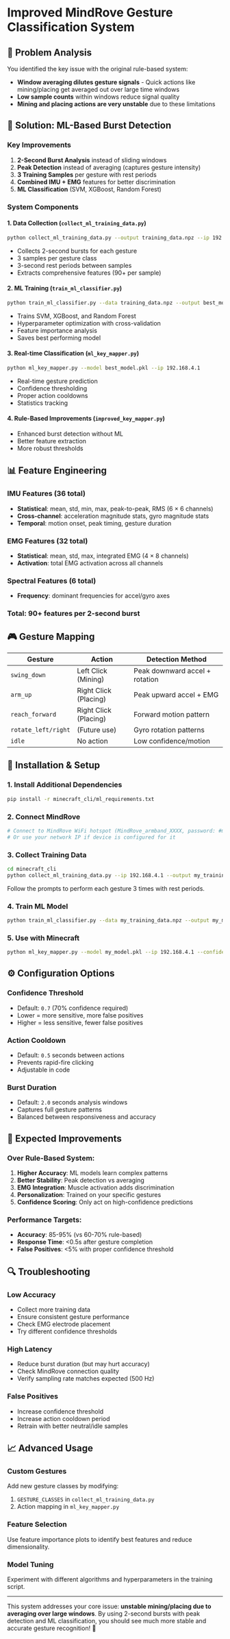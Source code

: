 # Improved MindRove Gesture Classification System

## 🎯 Problem Analysis

You identified the key issue with the original rule-based system:
- **Window averaging dilutes gesture signals** - Quick actions like mining/placing get averaged out over large time windows
- **Low sample counts** within windows reduce signal quality
- **Mining and placing actions are very unstable** due to these limitations

## 🚀 Solution: ML-Based Burst Detection

### Key Improvements

1. **2-Second Burst Analysis** instead of sliding windows
2. **Peak Detection** instead of averaging (captures gesture intensity)
3. **3 Training Samples** per gesture with rest periods
4. **Combined IMU + EMG** features for better discrimination
5. **ML Classification** (SVM, XGBoost, Random Forest)

### System Components

#### 1. Data Collection (`collect_ml_training_data.py`)
```bash
python collect_ml_training_data.py --output training_data.npz --ip 192.168.4.1
```
- Collects 2-second bursts for each gesture
- 3 samples per gesture class
- 3-second rest periods between samples
- Extracts comprehensive features (90+ per sample)

#### 2. ML Training (`train_ml_classifier.py`)
```bash
python train_ml_classifier.py --data training_data.npz --output best_model.pkl
```
- Trains SVM, XGBoost, and Random Forest
- Hyperparameter optimization with cross-validation
- Feature importance analysis
- Saves best performing model

#### 3. Real-time Classification (`ml_key_mapper.py`)
```bash
python ml_key_mapper.py --model best_model.pkl --ip 192.168.4.1
```
- Real-time gesture prediction
- Confidence thresholding
- Proper action cooldowns
- Statistics tracking

#### 4. Rule-Based Improvements (`improved_key_mapper.py`)
- Enhanced burst detection without ML
- Better feature extraction
- More robust thresholds

## 📊 Feature Engineering

### IMU Features (36 total)
- **Statistical**: mean, std, min, max, peak-to-peak, RMS (6 × 6 channels)
- **Cross-channel**: acceleration magnitude stats, gyro magnitude stats
- **Temporal**: motion onset, peak timing, gesture duration

### EMG Features (32 total)
- **Statistical**: mean, std, max, integrated EMG (4 × 8 channels)
- **Activation**: total EMG activation across all channels

### Spectral Features (6 total)
- **Frequency**: dominant frequencies for accel/gyro axes

### Total: 90+ features per 2-second burst

## 🎮 Gesture Mapping

| Gesture | Action | Detection Method |
|---------|--------|------------------|
| `swing_down` | Left Click (Mining) | Peak downward accel + rotation |
| `arm_up` | Right Click (Placing) | Peak upward accel + EMG |
| `reach_forward` | Right Click (Placing) | Forward motion pattern |
| `rotate_left/right` | (Future use) | Gyro rotation patterns |
| `idle` | No action | Low confidence/motion |

## 🔧 Installation & Setup

### 1. Install Additional Dependencies
```bash
pip install -r minecraft_cli/ml_requirements.txt
```

### 2. Connect MindRove
```bash
# Connect to MindRove WiFi hotspot (MindRove_armband_XXXX, password: #mindrove)
# Or use your network IP if device is configured for it
```

### 3. Collect Training Data
```bash
cd minecraft_cli
python collect_ml_training_data.py --ip 192.168.4.1 --output my_training_data.npz
```
Follow the prompts to perform each gesture 3 times with rest periods.

### 4. Train ML Model
```bash
python train_ml_classifier.py --data my_training_data.npz --output my_model.pkl --plot
```

### 5. Use with Minecraft
```bash
python ml_key_mapper.py --model my_model.pkl --ip 192.168.4.1 --confidence 0.7
```

## ⚙️ Configuration Options

### Confidence Threshold
- Default: `0.7` (70% confidence required)
- Lower = more sensitive, more false positives
- Higher = less sensitive, fewer false positives

### Action Cooldown
- Default: `0.5` seconds between actions
- Prevents rapid-fire clicking
- Adjustable in code

### Burst Duration
- Default: `2.0` seconds analysis windows
- Captures full gesture patterns
- Balanced between responsiveness and accuracy

## 🎯 Expected Improvements

### Over Rule-Based System:
1. **Higher Accuracy**: ML models learn complex patterns
2. **Better Stability**: Peak detection vs averaging
3. **EMG Integration**: Muscle activation adds discrimination
4. **Personalization**: Trained on your specific gestures
5. **Confidence Scoring**: Only act on high-confidence predictions

### Performance Targets:
- **Accuracy**: 85-95% (vs 60-70% rule-based)
- **Response Time**: <0.5s after gesture completion
- **False Positives**: <5% with proper confidence threshold

## 🔍 Troubleshooting

### Low Accuracy
- Collect more training data
- Ensure consistent gesture performance
- Check EMG electrode placement
- Try different confidence thresholds

### High Latency
- Reduce burst duration (but may hurt accuracy)
- Check MindRove connection quality
- Verify sampling rate matches expected (500 Hz)

### False Positives
- Increase confidence threshold
- Increase action cooldown period
- Retrain with better neutral/idle samples

## 📈 Advanced Usage

### Custom Gestures
Add new gesture classes by modifying:
1. `GESTURE_CLASSES` in `collect_ml_training_data.py`
2. Action mapping in `ml_key_mapper.py`

### Feature Selection
Use feature importance plots to identify best features and reduce dimensionality.

### Model Tuning
Experiment with different algorithms and hyperparameters in the training script.

---

This system addresses your core issue: **unstable mining/placing due to averaging over large windows**. By using 2-second bursts with peak detection and ML classification, you should see much more stable and accurate gesture recognition! 🚀